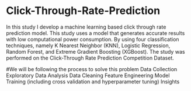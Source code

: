 # Click-Through-Rate-Prediction
In this study I develop a machine learning based click through rate prediction model.
This study uses a model that generates accurate results with low computational power consumption. 
By using four classification techniques, namely K Nearest Neighbor (KNN), Logistic Regression, Random Forest, and Extreme Gradient Boosting (XGBoost).
The study was performed on the Click-Through Rate Prediction Competition Dataset.

#We will be following the process to solve this problem
Data Collection
Exploratory Data Analysis
Data Cleaning
Feature Engineering
Model Training (including cross validation and hyperparameter tuning)
Insights
